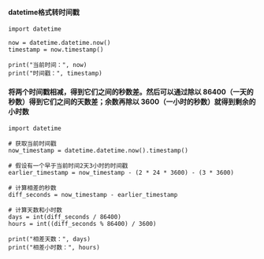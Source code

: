 #### datetime格式转时间戳
```
import datetime

now = datetime.datetime.now()
timestamp = now.timestamp()

print("当前时间：", now)
print("时间戳：", timestamp)
```

#### 将两个时间戳相减，得到它们之间的秒数差。然后可以通过除以 86400（一天的秒数）得到它们之间的天数差；余数再除以 3600（一小时的秒数）就得到剩余的小时数
```
import datetime

# 获取当前时间戳
now_timestamp = datetime.datetime.now().timestamp()

# 假设有一个早于当前时间2天3小时的时间戳
earlier_timestamp = now_timestamp - (2 * 24 * 3600) - (3 * 3600)

# 计算相差的秒数
diff_seconds = now_timestamp - earlier_timestamp

# 计算天数和小时数
days = int(diff_seconds / 86400)
hours = int((diff_seconds % 86400) / 3600)

print("相差天数：", days)
print("相差小时数：", hours)
```